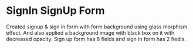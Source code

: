 # SignIn SignUp Form
 Created signup & sign in form with form background using glass morphism effect. And also applied a background image with black box on it with decreased opacity. Sign up form has 8 fields and sign in form has 2 fiedls.
